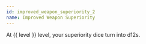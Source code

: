 ```yaml
---
id: improved_weapon_superiority_2
name: Improved Weapon Superiority
---
```

At {{ level }} level, your superiority dice turn into d12s.